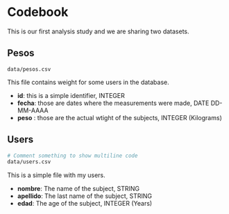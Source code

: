 # Codebook

This is our first analysis study and we are sharing two datasets.

## Pesos

`data/pesos.csv`

This file contains weight for some users in the database.

* **id**: this is a simple identifier, INTEGER
* **fecha**: those are dates where the measurements were made, DATE DD-MM-AAAA
* **peso** : those are the actual wtight of the subjects, INTEGER (Kilograms)

## Users

```bash
# Comment something to show multiline code
data/users.csv
```

This is a simple file with my users.

* **nombre**: The name of the subject, STRING
* **apellido**: The last name of the subject, STRING
* **edad**: The age of the subject, INTEGER (Years)


